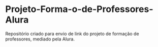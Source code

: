 # Projeto-Forma-o-de-Professores-Alura
Repositório criado para envio de link do projeto de formação de professores, mediado pela Alura.
